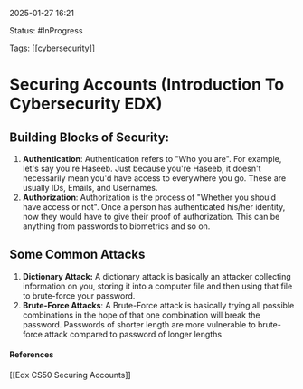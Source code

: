 
2025-01-27 16:21

Status: #InProgress 

Tags: [[cybersecurity]] 

# Securing Accounts (Introduction To Cybersecurity EDX)

## Building Blocks of Security:

1. **Authentication**: Authentication refers to "Who you are". For example, let's say you're Haseeb. Just because you're Haseeb, it doesn't necessarily mean you'd have access to everywhere you go. These are usually IDs, Emails, and Usernames.
2. **Authorization**: Authorization is the process of "Whether you should have access or not". Once a person has authenticated his/her identity, now they would have to give their proof of authorization. This can be anything from passwords to biometrics and so on.

## Some Common Attacks

1. **Dictionary Attack:** A dictionary attack is basically an attacker collecting information on you, storing it into a computer file and then using that file to brute-force your password.
2. **Brute-Force Attacks**: A Brute-Force attack is basically trying all possible combinations in the hope of that one combination will break the password. Passwords of shorter length are more vulnerable to brute-force attack compared to password of longer lengths




#### References
[[Edx CS50 Securing Accounts]]